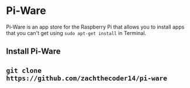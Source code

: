 # Pi-Ware
Pi-Ware is an app store for the Raspberry Pi that allows you to install apps that you can't get using `sudo apt-get install` in Terminal.

## Install Pi-Ware
## `git clone https://github.com/zachthecoder14/pi-ware`
